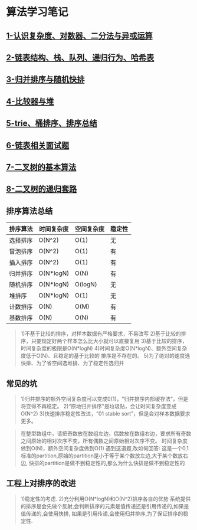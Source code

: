 # 算法学习笔记
## [1-认识复杂度、对数器、二分法与异或运算](https://github.com/fimi2008/algorithm-every-day/blob/master/src/node/lesson01.md)
## [2-链表结构、栈、队列、递归行为、哈希表](https://github.com/fimi2008/algorithm-every-day/blob/master/src/node/lesson02.md)
## [3-归并排序与随机快排](https://github.com/fimi2008/algorithm-every-day/blob/master/src/node/lesson03.md)
## [4-比较器与堆](https://github.com/fimi2008/algorithm-every-day/blob/master/src/node/lesson04.md)
## [5-trie、桶排序、排序总结](https://github.com/fimi2008/algorithm-every-day/blob/master/src/node/lesson05.md)
## [6-链表相关面试题](https://github.com/fimi2008/algorithm-every-day/blob/master/src/node/lesson06.md)
## [7-二叉树的基本算法](https://github.com/fimi2008/algorithm-every-day/blob/master/src/node/lesson07.md)
## [8-二叉树的递归套路](https://github.com/fimi2008/algorithm-every-day/blob/master/src/node/lesson08.md)

## 排序算法总结
| 排序算法 | 时间复杂度 | 空间复杂度 | 稳定性 |
| ---- | ---- | ---- | ---- |
| 选择排序 | O(N^2) | O(1) | 无 |
| 冒泡排序 | O(N^2) | O(1) | 有 |
| 插入排序 | O(N^2) | O(1) | 有 |
| 归并排序 | O(N*logN) | O(N) | 有 |
| 随机排序 | O(N*logN) | O(logN) | 无 |
| 堆排序 | O(N*logN) | O(1) | 无 |
| 计数排序 | O(N) | O(M) | 有 |
| 基数排序 | O(N) | O(N) | 有 |

>1)不基于比较的排序，对样本数据有严格要求，不易改写
2)基于比较的排序，只要规定好两个样本怎么比大小就可以直接复用
3)基于比较的排序，时间复杂度的极限是O(N\*logN)
4)时间复杂度O(N*logN)、额外空间复杂度低于O(N)、且稳定的基于比较的
排序是不存在的。
5)为了绝对的速度选快排、为了省空间选堆排、为了稳定性选归并

## 常见的坑
>1)归并排序的额外空间复杂度可以变成0(1)，“归并排序内部缓存法”，但是
将变得不再稳定。
2)“原地归并排序"是垃圾贴，会让时间复杂度变成O(N^2)
3)快速排序稳定性改进，“01 stable sort"，但是会对样本数据要求更多。

>在整型数组中，请把奇数放在数组左边，偶数放在数组右边，要求所有奇数
之间原始的相对次序不变，所有偶数之间原始相对次序不变。
时间复杂度做到O(N)，额外空间复杂度做到O(1)
>遇到这道题,改如何回答: 这是一个0,1标准的partition,原始的partition是小于等于某个数放左边,大于某个数放右边,
>快排的partition是做不到稳定性的,那么为什么快排是做不到稳定性的

## 工程上对排序的改进
>1)稳定性的考虑.
2)充分利用O(N*logN)和O(N^2)排序各自的优势
系统提供的排序是会先做个反射,会判断排序的元素是值传递还是引用传递的,如果是值传递的,会使用快排,
>如果是引用传递,会使用归并排序,为了保证排序的稳定性.